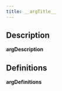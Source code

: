 ```yaml
---
title: __argTitle__
---
```


## Description

__argDescription__

## Definitions

__argDefinitions__
